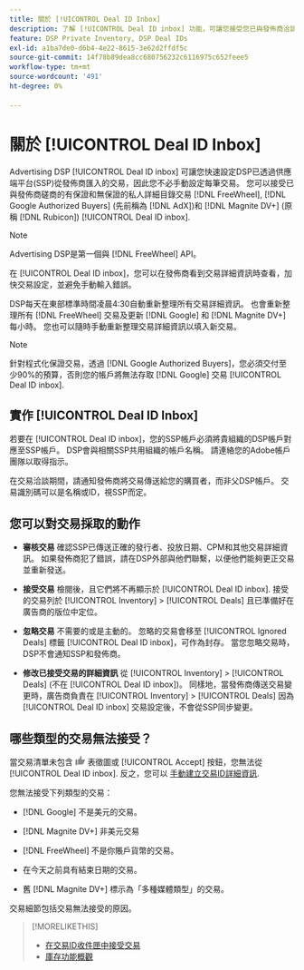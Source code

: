 ```yaml
---
title: 關於 [!UICONTROL Deal ID Inbox]
description: 了解 [!UICONTROL Deal ID inbox] 功能，可讓您接受您已與發佈商洽談的私人交易 [!DNL FreeWheel], [!DNL Google Authorized Buyers] (先前稱為 [!DNL AdX]), and [!DNL Magnite DV+] (原稱 [!DNL Rubicon])。
feature: DSP Private Inventory, DSP Deal IDs
exl-id: a1ba7de0-d6b4-4e22-8615-3e62d2ffdf5c
source-git-commit: 14f78b89dea8cc680756232c6116975c652feee5
workflow-type: tm+mt
source-wordcount: '491'
ht-degree: 0%

---
```


# 關於 [!UICONTROL Deal ID Inbox]

Advertising DSP [!UICONTROL Deal ID inbox] 可讓您快速設定DSP已透過供應端平台(SSP)從發佈商匯入的交易，因此您不必手動設定每筆交易。 您可以接受已與發佈商磋商的有保證和無保證的私人詳細目錄交易 [!DNL FreeWheel], [!DNL Google Authorized Buyers] (先前稱為 [!DNL AdX])和 [!DNL Magnite DV+] (原稱 [!DNL Rubicon]) [!UICONTROL Deal ID inbox].

>[!NOTE]
>
>Advertising DSP是第一個與 [!DNL FreeWheel] API。

在 [!UICONTROL Deal ID inbox]，您可以在發佈商看到交易詳細資訊時查看，加快交易設定，並避免手動輸入錯誤。

<!-- 
Accepting a deal automatically pre-populates a new Deal ID record with details from the publisher, and you need to enter only the publisher [always? or just in some cases?], the media type, who can access the deal, and any attribute labels to apply to the deal so it's easy to find. [Are labels a dimension you can report on?]

For each available deal, you can review the deal details sent directly from the publisher. Some deals are grouped as proposals (packages), and you can see the individual deal details by reviewing the deal.

You can accept any available deal or move an incorrect deal to the Ignored Deals tab. You can also un-ignore deals, which moves them back to the New Deals tab so you can potentially accept them.

For each deal, you can select one publisher and one media type (Desktop Video, Mobile Video, Connected TV, Display, or Audio), and you can share the deal with specific advertisers and with all advertisers for a specific account.
 -->

DSP每天在東部標準時間凌晨4:30自動重新整理所有交易詳細資訊。 也會重新整理所有 [!DNL FreeWheel] 交易及更新 [!DNL Google] 和 [!DNL Magnite DV+] 每小時。 您也可以隨時手動重新整理交易詳細資訊以填入新交易。

<!-- MC: I'm not sure where I got the following. Is this currently true? -->
>[!NOTE]
>
>針對程式化保證交易，透過 [!DNL Google Authorized Buyers]，您必須交付至少90%的預算，否則您的帳戶將無法存取 [!DNL Google] 交易 [!UICONTROL Deal ID inbox].

## 實作 [!UICONTROL Deal ID Inbox]

若要在 [!UICONTROL Deal ID inbox]，您的SSP帳戶必須將貴組織的DSP帳戶對應至SSP帳戶。 DSP會與相關SSP共用組織的帳戶名稱。 請連絡您的Adobe帳戶團隊以取得指示。

在交易洽談期間，請通知發佈商將交易傳送給您的購買者，而非父DSP帳戶。 交易識別碼可以是名稱或ID，視SSP而定。

## 您可以對交易採取的動作

* **審核交易** 確認SSP已傳送正確的發行者、投放日期、CPM和其他交易詳細資訊。 如果發佈商犯了錯誤，請在DSP外部與他們聯繫，以便他們能夠更正交易並重新發送。

* **接受交易** 檢閱後，且它們將不再顯示於 [!UICONTROL Deal ID inbox]. 接受的交易列於 [!UICONTROL Inventory] > [!UICONTROL Deals] 且已準備好在廣告商的版位中定位。

* **忽略交易** 不需要的或是主動的。 忽略的交易會移至 [!UICONTROL Ignored Deals] 標籤 [!UICONTROL Deal ID inbox]，可作為封存。 當您忽略交易時，DSP不會通知SSP和發佈商。

* **修改已接受交易的詳細資訊** 從 [!UICONTROL Inventory] > [!UICONTROL Deals] (不在 [!UICONTROL Deal ID inbox])。 同樣地，當發佈商傳送交易變更時，廣告商負責在 [!UICONTROL Inventory] > [!UICONTROL Deals] 因為 [!UICONTROL Deal ID inbox] 交易設定後，不會從SSP同步變更。

## 哪些類型的交易無法接受？

當交易清單未包含 ![接受](/help/dsp/assets/accept.png) 表徵圖或 [!UICONTROL Accept] 按鈕，您無法從 [!UICONTROL Deal ID inbox]. 反之，您可以 [手動建立交易ID詳細資訊](/help/dsp/inventory/deal-id-create.md).

您無法接受下列類型的交易：

* [!DNL Google] 不是美元的交易。

* [!DNL Magnite DV+] 非美元交易

* [!DNL FreeWheel] 不是你賬戶貨幣的交易。

* 在今天之前具有結束日期的交易。

* 舊 [!DNL Magnite DV+] 標示為「多種媒體類型」的交易。

交易細節包括交易無法接受的原因。

>[!MORELIKETHIS]
>
>* [在交易ID收件匣中接受交易](deal-id-inbox-accept.md)
>* [庫存功能概觀](inventory-overview.md)

